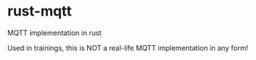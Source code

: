 # rust-mqtt
MQTT implementation in rust

Used in trainings, this is NOT a real-life MQTT implementation in any form!